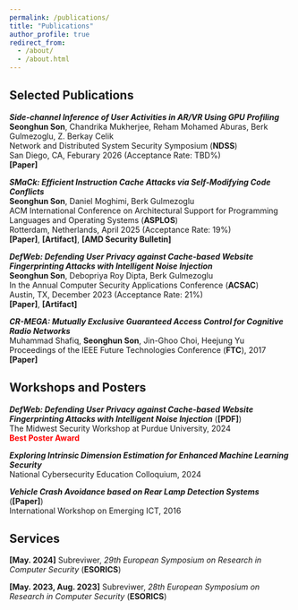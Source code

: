 ```yaml
---
permalink: /publications/
title: "Publications"
author_profile: true
redirect_from:
  - /about/
  - /about.html
---
```



Selected Publications
------
***Side-channel Inference of User Activities in AR/VR Using GPU Profiling***<br/>
**Seonghun Son**, Chandrika Mukherjee, Reham Mohamed Aburas, Berk Gulmezoglu, Z. Berkay Celik<br/>
Network and Distributed System Security Symposium (**NDSS**) <br/>
San Diego, CA, Feburary 2026 (Acceptance Rate: TBD%) <br/>
<a href="https://arxiv.org/pdf/2509.10703" style="text-decoration: none;"><b>[Paper]</b></a>

***SMaCk: Efficient Instruction Cache Attacks via Self-Modifying Code Conflicts***<br/>
**Seonghun Son**, Daniel Moghimi, Berk Gulmezoglu<br/>
ACM International Conference on Architectural Support for Programming Languages and Operating Systems (**ASPLOS**) <br/>
Rotterdam, Netherlands, April 2025 (Acceptance Rate: 19%) <br/>
<a href="https://arxiv.org/pdf/2502.05429" style="text-decoration: none;"><b>[Paper]</b></a>, <a href="https://github.com/hunie-son/SMaCk" style="text-decoration: none;"><b>[Artifact]</b></a>, 
<a href="https://www.amd.com/en/resources/product-security/bulletin/amd-sb-7024.html" style="text-decoration: none;"><b>[AMD Security Bulletin]</b></a>

***DefWeb: Defending User Privacy against Cache-based Website Fingerprinting Attacks with Intelligent Noise Injection***<br/>
**Seonghun Son**, Debopriya Roy Dipta, Berk Gulmezoglu<br/>
In the Annual Computer Security Applications Conference (**ACSAC**) <br/>
Austin, TX, December 2023 (Acceptance Rate: 21%) <br/>
<a href="https://dl.acm.org/doi/pdf/10.1145/3627106.3627191" style="text-decoration: none;"><b>[Paper]</b></a>, <a href="https://github.com/hunie-son/DefWeb" style="text-decoration: none;"><b>[Artifact]</b></a>

***CR-MEGA: Mutually Exclusive Guaranteed Access Control for Cognitive Radio Networks***<br/>
Muhammad Shafiq, **Seonghun Son**, Jin-Ghoo Choi, Heejung Yu<br/>
Proceedings of the IEEE Future Technologies Conference (**FTC**), 2017 <br/>
<a href="
https://saiconference.com/Downloads/FTC2017/Proceedings/10_Paper_452-CR-MEGA_Mutually_Exclusive_Guaranteed_Access.pdf" style="text-decoration: none;"><b>[Paper]</b></a>

Workshops and Posters
------
***DefWeb: Defending User Privacy against Cache-based Website Fingerprinting Attacks with Intelligent Noise Injection*** (<a href="/files/MSW_Seonghun.pdf" target="_blank" style="text-decoration: none;"><b>[PDF]</b></a>)<br/>
The Midwest Security Workshop at Purdue University, 2024<br/> 
<span style="color: red;">**Best Poster Award**</span>

***Exploring Intrinsic Dimension Estimation for Enhanced Machine Learning Security*** <br/>
National Cybersecurity Education Colloquium, 2024 <br/> 

***Vehicle Crash Avoidance based on Rear Lamp Detection Systems*** (<a href="
http://www.spcom.ecei.tohoku.ac.jp/JCK-WS2016/papers/16-8.pdf" style="text-decoration: none;"><b>[Paper]</b></a>)<br/>
International Workshop on Emerging ICT, 2016 <br/> 


Services
------
**[May. 2024]** Subreviwer, *29th European Symposium on Research in Computer Security* (**ESORICS**)

**[May. 2023, Aug. 2023]** Subreviwer, *28th European Symposium on Research in Computer Security* (**ESORICS**)

<!-- 

**2025** <br/>
**2023** <br/>
**2017** <br/>


* Ph.D in Version Control Theory, GitHub University, 2018 (expected)
* M.S. in Jekyll, GitHub University, 2014
* B.S. in GitHub, GitHub University, 2012 
Machine Learning Security
------
* Spring 2024: Academic Pages Collaborator
  * GitHub University
  * Duties includes: Updates and improvements to template
  * Supervisor: The Users

* Fall 2015: Research Assistant
  * GitHub University
  * Duties included: Merging pull requests
  * Supervisor: Professor Hub

* Summer 2015: Research Assistant
  * GitHub University
  * Duties included: Tagging issues
  * Supervisor: Professor Git
  
Skills
======
* Skill 1
* Skill 2
  * Sub-skill 2.1
  * Sub-skill 2.2
  * Sub-skill 2.3
* Skill 3

Publications
======
  <ul>{% for post in site.publications reversed %}
    {% include archive-single-cv.html %}
  {% endfor %}</ul>
  
Talks
======
  <ul>{% for post in site.talks reversed %}
    {% include archive-single-talk-cv.html  %}
  {% endfor %}</ul>
  
Teaching
======
  <ul>{% for post in site.teaching reversed %}
    {% include archive-single-cv.html %}
  {% endfor %}</ul>
  
Service and leadership
======
* Currently signed in to 43 different slack teams
-->
